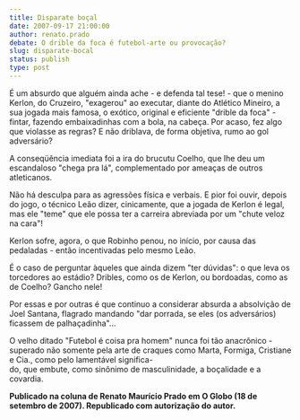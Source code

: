 ```yaml
---
title: Disparate boçal
date: 2007-09-17 21:00:00
author: renato.prado
debate: O drible da foca é futebol-arte ou provocação?
slug: disparate-bocal
status: publish 
type: post
---
```


É um absurdo que alguém ainda ache - e defenda tal tese! - que o menino Kerlon, do Cruzeiro, "exagerou" ao executar, diante do Atlético Mineiro, a sua jogada mais famosa, o exótico, original e eficiente "drible da foca" - fintar, fazendo embaixadinhas com a bola, na cabeça. Por acaso, fez algo que violasse as regras? E não driblava, de forma objetiva, rumo ao gol adversário?


A conseqüência imediata foi a ira do brucutu Coelho, que lhe deu um escandaloso "chega pra lá", complementado por ameaças de outros atleticanos.


Não há desculpa para as agressões física e verbais. E pior foi ouvir, depois do jogo, o técnico Leão dizer, cinicamente, que a jogada de Kerlon é legal, mas ele "teme" que ele possa ter a carreira abreviada por um "chute veloz na cara"!


Kerlon sofre, agora, o que Robinho penou, no início, por causa das pedaladas - então incentivadas pelo mesmo Leão.


É o caso de perguntar àqueles que ainda dizem "ter dúvidas": o que leva os torcedores ao estádio? Dribles, como os de Kerlon, ou bordoadas, como as de Coelho? Gancho nele!


Por essas e por outras é que continuo a considerar absurda a absolvição de Joel Santana, flagrado mandando "dar porrada, se eles (os adversários) ficassem de palhaçadinha"...


O velho ditado "Futebol é coisa pra homem" nunca foi tão anacrônico - superado não somente pela arte de craques como Marta, Formiga, Cristiane e Cia., como pelo lamentável significa-  
do, que embute, como sinônimo de masculinidade, a boçalidade e a covardia.


**Publicado na coluna de Renato Maurício Prado em O Globo (18 de setembro de 2007). Republicado com autorização do autor.**


